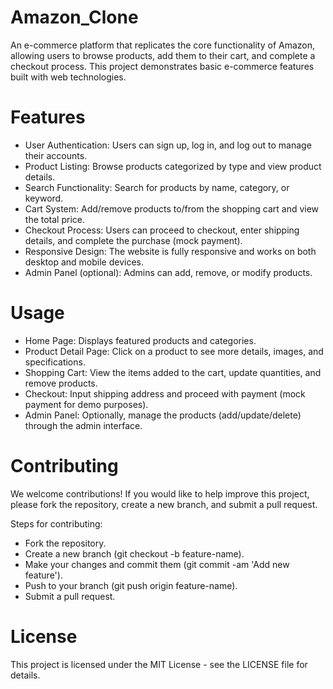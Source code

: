 ﻿# Amazon_Clone
An e-commerce platform that replicates the core functionality of Amazon, allowing users to browse products, add them to their cart, and complete a checkout process. This project demonstrates basic e-commerce features built with web technologies.

# Features
* User Authentication: Users can sign up, log in, and log out to manage their accounts.
* Product Listing: Browse products categorized by type and view product details.
* Search Functionality: Search for products by name, category, or keyword.
* Cart System: Add/remove products to/from the shopping cart and view the total price.
* Checkout Process: Users can proceed to checkout, enter shipping details, and complete the purchase (mock payment).
* Responsive Design: The website is fully responsive and works on both desktop and mobile devices.
* Admin Panel (optional): Admins can add, remove, or modify products.

# Usage
* Home Page: Displays featured products and categories.
* Product Detail Page: Click on a product to see more details, images, and specifications.
* Shopping Cart: View the items added to the cart, update quantities, and remove products.
* Checkout: Input shipping address and proceed with payment (mock payment for demo purposes).
* Admin Panel: Optionally, manage the products (add/update/delete) through the admin interface.

# Contributing
We welcome contributions! If you would like to help improve this project, please fork the repository, create a new branch, and submit a pull request.

Steps for contributing:
* Fork the repository.
* Create a new branch (git checkout -b feature-name).
* Make your changes and commit them (git commit -am 'Add new feature').
* Push to your branch (git push origin feature-name).
* Submit a pull request.

# License
This project is licensed under the MIT License - see the LICENSE file for details.
